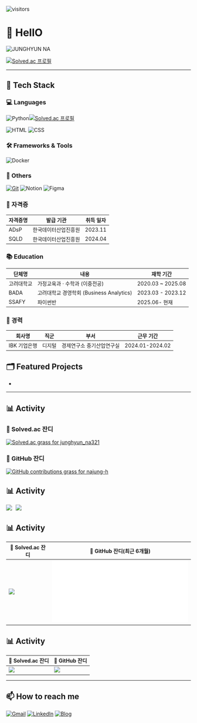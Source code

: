 <!-- 깃허브 방문자 수 -->
![visitors](https://komarev.com/ghpvc/?username=najung-h&color=blue)

# 👋 HellO
![JUNGHYUN NA](https://ifh.cc/g/628gJR.png)

[![Solved.ac
프로필](http://mazassumnida.wtf/api/v2/generate_badge?boj=junghyun_na321)](https://solved.ac/{junghyun_na321})

---

## 🔧 Tech Stack

### 💻 Languages
![Python](https://img.shields.io/badge/-Python-3776AB?logo=python&logoColor=white)[![Solved.ac
프로필](http://mazassumnida.wtf/api/mini/generate_badge?boj=junghyun_na321)](https://solved.ac/{handle})

![HTML](https://img.shields.io/badge/-HTML5-E34F26?logo=html5&logoColor=white)
![CSS](https://img.shields.io/badge/-CSS3-1572B6?logo=css3&logoColor=white)


### 🛠️ Frameworks & Tools

![Docker](https://img.shields.io/badge/-Docker-2496ED?logo=docker&logoColor=white)

### 🧰 Others
[![Git](https://img.shields.io/badge/-Git-F05032?logo=git&logoColor=white)](https://github.com/najung-h)
![Notion](https://img.shields.io/badge/-Notion-000000?logo=notion&logoColor=white)
![Figma](https://img.shields.io/badge/-Figma-F24E1E?logo=figma&logoColor=white)

### 📜 자격증
| 자격증명                                          | 발급 기관               | 취득 일자   |
| --------------------------------------------- | ---------------------------- | ------- |
| ADsP                                          | 한국데이터산업진흥원          | 2023.11 |
| SQLD                                          | 한국데이터산업진흥원          | 2024.04 |



### 📚 Education

| 단체명     | 내용                                     | 재학 기간         |
| ---------- | ---------------------------------------- | ----------------- |
| 고려대학교 | 가정교육과 · 수학과 (이중전공)           | 2020.03 ~ 2025.08 |
| BADA       | 고려대학교 경영학회 (Business Analytics) | 2023.03 - 2023.12 |
| SSAFY      | 파이썬반                                 | 2025.06- 현재     |



### 💼 경력

| 회사명                                          | 직군           | 부서      | 근무 기간   |
| --------------------------------------------- | ----------------| --------- | ------- |
| IBK 기업은행                                   | 디지털          | 경제연구소 중기산업연구실 | 2024.01-2024.02 |



## 🗂 Featured Projects

- 



---

## 📊 Activity

### 🎯 Solved.ac 잔디
[<img src="http://mazandi.herokuapp.com/api?handle=junghyun_na321&theme=warm" alt="Solved.ac grass for junghyun_na321" />](https://solved.ac/profile/junghyun_na321)

### 🌱 GitHub 잔디
[<img src="https://ghchart.rshah.org/219653/najung-h" alt="GitHub contributions grass for najung-h" />](https://github.com/najung-h)





## 📊 Activity

<div style="display:flex; gap:10px;">
  <a href="https://solved.ac/profile/junghyun_na321">
    <img src="http://mazandi.herokuapp.com/api?handle=junghyun_na321&theme=warm" width="400"/>
  </a>
  <a href="https://github.com/najung-h">
    <img src="https://ghchart.rshah.org/219653/najung-h" width="400"/>
  </a>
</div>





## 📊 Activity

| 🎯 Solved.ac 잔디                                             | 🌱 GitHub 잔디(최근 6개월)                                    |
| ------------------------------------------------------------ | ------------------------------------------------------------ |
| <a href="https://solved.ac/profile/junghyun_na321"><img src="http://mazandi.herokuapp.com/api?handle=junghyun_na321&theme=warm" width="420" /></a> | <img src="https://raw.githubusercontent.com/najung-h/najung-h/master/metrics-6m.svg" width="420" /> |



## 📊 Activity

| 🎯 Solved.ac 잔디                                             | 🌱 GitHub 잔디                                                |
| ------------------------------------------------------------ | ------------------------------------------------------------ |
| <a href="https://solved.ac/profile/junghyun_na321"><img src="http://mazandi.herokuapp.com/api?handle=junghyun_na321&theme=warm" width="400"/></a> | <a href="https://github.com/najung-h"><img src="https://ghchart.rshah.org/219653/najung-h" width="400"/></a> |

---

## 📫 How to reach me

[![Gmail](https://img.shields.io/badge/-Gmail-D14836?logo=gmail&logoColor=white)](mailto:junghyun.na321@gmail.com)
[![LinkedIn](https://img.shields.io/badge/-LinkedIn-0A66C2?logo=linkedin&logoColor=white)](https://www.linkedin.com/in/%EC%A0%95%ED%98%84-%EB%82%98-1145a62b8/)
[![Blog](https://img.shields.io/badge/-Tech%20Blog-000000?logo=github&logoColor=white)](https://hadahae2024.tistory.com/)

<!-- README 끝 -->

<!--
**najung-h/najung-h** is a ✨ _special_ ✨ repository because its `README.md` (this file) appears on your GitHub profile.

Here are some ideas to get you started:

- 🔭 I’m currently working on ...
- 🌱 I’m currently learning ...
- 👯 I’m looking to collaborate on ...
- 🤔 I’m looking for help with ...
- 💬 Ask me about ...
- 📫 How to reach me: ...
- 😄 Pronouns: ...
- ⚡ Fun fact: ...
-->
